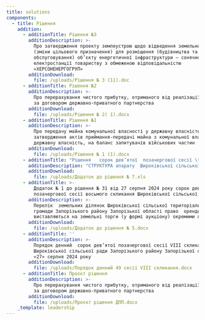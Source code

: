 ```yaml
---
title: solutions
components:
  - title: Рішення
    addition:
      - additionTitle: Рішення №3
        additionDescription: >-
          Про затвердження проекту землеустрою щодо відведення земельної ділянки
          (зміни цільового призначення) для розміщення (будівництва та
          обслуговування) об’єкту енергетичної інфраструктури – сонячної
          електростанції товариству з обмеженою відповідальністю
          «ХЕРСОНЕНЕРГОГРУП»
        additionDownload:
          file: /uploads/Рішення № 3 (11).doc
      - additionTitle: Рішення №2
        additionDescription: >-
          Про перерахування чистого прибутку, отриманого від реалізації проекту
          за договором державно-приватного партнерства
        additionDownload:
          file: /uploads/Рішення № 2( 1).docx
      - additionTitle: Рішення №1
        additionDescription: >-
          Про передачу майна комунальної власності у державну власність та
          затвердження актів приймання-передачі майна з комунальної власності у
          державну власність, на баланс запитувачів військових частин
        additionDownload:
          file: /uploads/Рішення № 1 (1).docx
      - additionTitle: "Рішення   сорок дев’ятої  позачергової сесії \t"
        additionDescription: "СТРУКТУРА апарату  Широківської сільської ради Запорізького району Запорізької області та  її виконавчого комітету, інших виконавчих органів Широківської сільської ради на 2024 рік\t\t\t\t\t"
        additionDownload:
          file: /uploads/Додаток до рішення № 7.xls
      - additionTitle: >-
          Додаток № 1 до рішення № 31 від 27 серпня 2024 року сорок дев’ятої
          позачергової сесії восьмого скликання Широківської сільської ради
        additionDescription: >-
          Перелік  земельних ділянок Широківської сільської територіальної
          громади Запорізького району Запорізької області право  оренди яких
          виставляються на земельні торги (у формі аукціону) окремими лотами
        additionDownload:
          file: /uploads/Додаток до рішення № 5.docx
      - additionTitle: ''
        additionDescription: >-
          Порядок денний  сорок дев’ятої позачергової сесії VIII скликання 
          Широківської сільської ради Запорізького району Запорізької області 
          «27» серпня 2024 року
        additionDownload:
          file: /uploads/Порядок денний 49 сесії VIII скликання.docx
      - additionTitle: Проєкт рішення
        additionDescription: >-
          Про перерахування чистого прибутку, отриманого від реалізації проекту
          за договором державно-приватного партнерства
        additionDownload:
          file: /uploads/Проєкт рішення ДПП.docx
    _template: leadership
---
```


